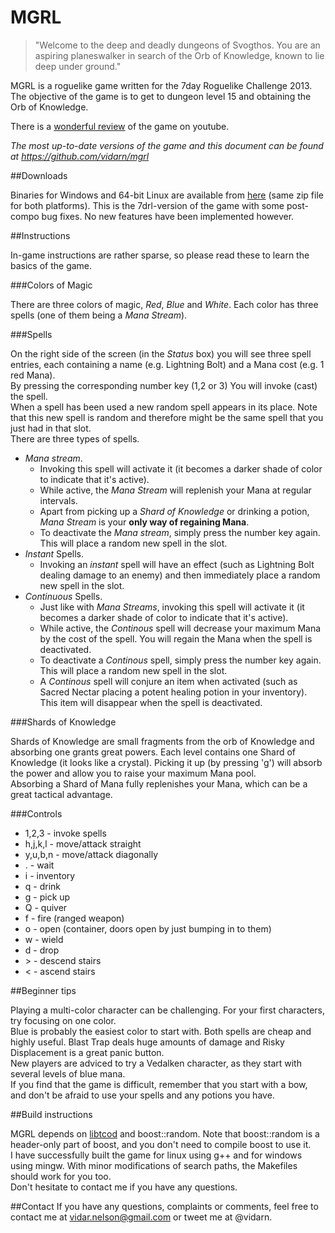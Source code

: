 MGRL
====

>"Welcome to the deep and deadly dungeons of Svogthos.
You are an aspiring planeswalker in search of the Orb of Knowledge, known to lie deep under ground."

MGRL is a roguelike game written for the 7day Roguelike Challenge 2013. The objective of the game is to get to dungeon level 15 and obtaining the Orb of Knowledge.

There is a [wonderful review](http://www.youtube.com/watch?v=htkWaTT9Gq4) of the game on youtube.


*The most up-to-date versions of the game and this document can be found at https://github.com/vidarn/mgrl*

##Downloads

Binaries for Windows and 64-bit Linux are available from [here](http://bit.ly/ZSCdyH) (same zip file for both platforms).
This is the 7drl-version of the game with some post-compo bug fixes. No new features have been implemented however.

##Instructions

In-game instructions are rather sparse, so please read these to learn the basics of the game.

###Colors of Magic

There are three colors of magic, *Red*, *Blue* and *White*. Each color has three spells (one of them being a *Mana Stream*).

###Spells

On the right side of the screen (in the *Status* box) you will see three spell entries, each containing a name (e.g. Lightning Bolt) and a Mana cost (e.g. 1 red Mana).  
By pressing the corresponding number key (1,2 or 3) You will invoke (cast) the spell.  
When a spell has been used a new random spell appears in its place. Note that this new spell is random and therefore might be the same spell that you just had in that slot.  
There are three types of spells.  

* *Mana stream*.
    * Invoking this spell will activate it (it becomes a darker shade of color to indicate that it's active).
    * While active, the *Mana Stream* will replenish your Mana at regular intervals.
    * Apart from picking up a *Shard of Knowledge* or drinking a potion, *Mana Stream* is your **only way of regaining Mana**.
    * To deactivate the *Mana stream*, simply press the number key again. This will place a random new spell in the slot.
* *Instant* Spells.
    * Invoking an *instant* spell will have an effect (such as Lightning Bolt dealing damage to an enemy) and then immediately place a random new spell in the slot.
* *Continuous* Spells.
    * Just like with *Mana Streams*, invoking this spell will activate it (it becomes a darker shade of color to indicate that it's active).
    * While active, the *Continous* spell will decrease your maximum Mana by the cost of the spell. You will regain the Mana when the spell is deactivated.
    * To deactivate a *Continous* spell, simply press the number key again. This will place a random new spell in the slot.
    * A *Continous* spell will conjure an item when activated (such as Sacred Nectar placing a potent healing potion in your inventory). This item will disappear when the spell is deactivated.

###Shards of Knowledge

Shards of Knowledge are small fragments from the orb of Knowledge and absorbing one grants great powers.
Each level contains one Shard of Knowledge (it looks like a crystal). Picking it up (by pressing 'g') will absorb the power and allow you to raise your maximum Mana pool.  
Absorbing a Shard of Mana fully replenishes your Mana, which can be a great tactical advantage.

###Controls

* 1,2,3 - invoke spells
* h,j,k,l - move/attack straight
* y,u,b,n - move/attack diagonally
* . - wait
* i - inventory
* q - drink
* g - pick up
* Q - quiver
* f - fire (ranged weapon)
* o - open (container, doors open by just bumping in to them)
* w - wield
* d - drop
* \> - descend stairs
* \< - ascend stairs

##Beginner tips

Playing a multi-color character can be challenging. For your first characters, try focusing on one color.  
Blue is probably the easiest color to start with. Both spells are cheap and highly useful. Blast Trap deals huge amounts of damage and Risky Displacement is a great panic button.  
New players are adviced to try a Vedalken character, as they start with several levels of blue mana.  
If you find that the game is difficult, remember that you start with a bow, and don't be afraid to use your spells and any potions you have.

##Build instructions

MGRL depends on [libtcod](http://doryen.eptalys.net/libtcod/) and boost::random. 
Note that boost::random is a header-only part of boost, and you don't need to compile boost to use it.  
I have successfully built the game for linux using g++ and for windows using mingw. With minor modifications of search paths, the Makefiles should work for you too.  
Don't hesitate to contact me if you have any questions.

##Contact
If you have any questions, complaints or comments, feel free to contact me at vidar.nelson@gmail.com or tweet me at @vidarn.
